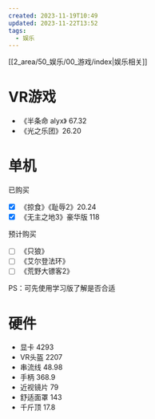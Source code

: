 ```yaml
---
created: 2023-11-19T10:49
updated: 2023-11-22T13:52
tags:
  - 娱乐
---
```

[[2_area/50_娱乐/00_游戏/index|娱乐相关]]
# VR游戏
- 《半条命 alyx》 67.32
- 《光之乐团》26.20

# 单机
已购买
- [x] 《掠食》《耻辱2》20.24
- [x] 《无主之地3》豪华版 118

预计购买
- [ ] 《只狼》
- [ ] 《艾尔登法环》
- [ ] 《荒野大镖客2》

PS：可先使用学习版了解是否合适
# 硬件
- 显卡 4293
- VR头盔 2207
- 串流线 48.98
- 手柄 368.9
- 近视镜片 79
- 舒适面罩 143
- 千斤顶 17.8